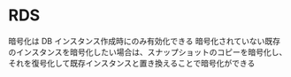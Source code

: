 # RDS

暗号化は DB インスタンス作成時にのみ有効化できる
暗号化されていない既存のインスタンスを暗号化したい場合は、スナップショットのコピーを暗号化し、それを復号化して既存インスタンスと置き換えることで暗号化ができる

